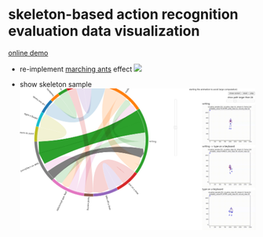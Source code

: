 # skeleton-based action recognition evaluation data visualization

[online demo](https://guojj33.github.io/skeleton-vis)

- re-implement [marching ants](https://vizgroup.github.io/activateviz/#:~:text=Marching%20Ants) effect
  ![](./assets/animation.gif)

- show skeleton sample
  ![](./assets/skeleton.png)